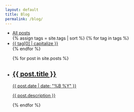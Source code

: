 ```yaml
---
layout: default
title: Blog
permalink: /blog/
---
```


<div class="home">
  <ul class="post-categories">
    <li>
      <a class="page-link" href="{{ site.baseurl | append: site.tag_dir }}">All posts</a>
    </li>
    {% assign tags = site.tags | sort %}
    {% for tag in tags %}
    <li>
      <a class="page-link" href="{{ site.baseurl | append: site.tag_dir}}/{{ tag[0] }}/">{{ tag[0] | capitalize }}</a>
    </li>
    {% endfor %}
  </ul>
  <ul class="post-list">
    {% for post in site.posts %}
    <li>
      <a class="post-link" href="{{ post.url | prepend: site.baseurl }}">
        <h2>
          {{ post.title }}
        </h2>
        <span class="post-meta">
          {{ post.date | date: "%B %Y" }}
        </span>
        <p>{{ post.description }}</p>
      </a>
    </li>
    {% endfor %}
  </ul>
</div>
